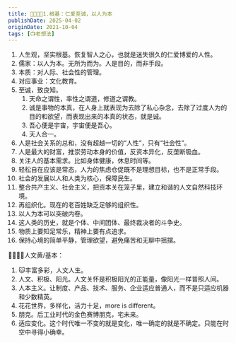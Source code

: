 ```yaml
---
title: 👨‍👩‍👧‍👦1.根基：仁爱至诚，以人为本
publishDate: 2025-04-02
originDate: 2021-10-04
tags: [📺老想法]
---
```


1. 人生观，坚实根基。恢复智人之心，也就是迷失很久的仁爱博爱的人性。
2. 儒家：以人为本。无所为而为。人是目的，而非手段。
3. 本质：对人际、社会性的管理。
4. 对应事业：文化教育。
5. 至诚，致良知。
    1. 天命之谓性，率性之谓道，修道之谓教。
    2. 诚是事物的本真，在人身上就表现为去除了私心杂念，去除了过度人为的目的和欲望，而表现出来的本真的状态，就是诚。
    3. 吾心便是宇宙，宇宙便是吾心。
    4. 天人合一。
6. 人是社会关系的总和，没有超越一切的“人性”，只有“社会性”。
7. 人是最大的财富，推崇劳动本身的价值，反资本异化，反垄断吸血。
8. 关注人的基本需求。比如身体健康，休息时间等。
9. 轻松自在应该是常态，人为的焦虑仓促既不是理想目标，也不是正常手段。
10. 社会的发展以人和人类为核心，保障民生。
11. 整合共产主义、社会主义，把资本关在笼子里，建立和谐的人文自然科技环境。
12. 再组织化。现在的老百姓缺乏足够的组织性。
13. 以人为本可以突破内卷。
14. 这人类的历史，就是个体、中间团体、最终裁决者的斗争史。
15. 物质上要知足常乐，精神上要有点追求。
16. 保持心境的简单平静，管理欲望，避免痛苦和无聊中摇摆。

👨‍👩‍👧‍👦人文黄/基本：
1. 🐱丰富多彩，人文人生。
2. 人文、积极、阳光。人文关怀是积极阳光的正能量，像阳光一样普照人间。
3. 人本主义。让制度、产品、技术、服务、企业适应普通人，而不是只适应机器和少数精英。
4. 花花世界，多样化，活力十足，more is different。
5. 朋克。后工业时代的金色赛博朋克，宅未来。
6. 适应变化。这个时代唯一不变的就是变化，唯一确定的就是不确定。只能在时空中寻得小确幸。
